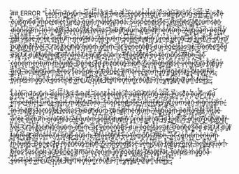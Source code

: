  ̴̖̻͋## ERROR
 "L̴̨͎̂̆ọ̵̧́̀r̸͎̲̍̽e̵̫̍͠m̵̥͑ ̵͎̫͆i̷̛͇̇p̵̼͉̎s̸̩̩͘u̵̳͋m̶̠͐ ̴̤͐͜͝d̴̝̎ó̵̳̰l̷̤͒͠o̵͓̞̿͑r̴͎̒͐ ̸̟̩̑̂s̷͕͑ǐ̴̭͈͘ṯ̴̑ ̵͙̄ḁ̶͊̑m̷̬͔̄e̴̬͝ẗ̵͚́,̴̘͔͗̀ ̵̦͆c̶̥͕̚o̶̖̭̍n̴̳̑s̸͉̏̕e̶͈̰̾̐c̴̹̀t̵̜̲̾̆ê̶͓͚t̸̯̹̾ù̵̢̬͝r̷̟͆̉ ̵̛̙a̵̗͗͘d̴̻̐i̶̽̚ͅp̶͍͒ͅḭ̸̡̋s̸̝͆c̴͉̉î̵̫̯̀n̸̤̑̚g̵̲̓̈́ ̴͉̬̇̈́ę̵̞̈́͘ļ̷̘̀͠ǐ̶͍̱t̶͕̬̏͐.̶̯͔́ ̶͇͈̊̈F̵̺̚̚ư̷̺͚͑s̷̠̈c̸̣͋͐ȇ̷̗͎ ̶̗̗͐̓e̴̗͊u̵̮̟̍i̸̼͒̐s̴̙͆͆͜m̸̙͍͘ọ̴̫͒̚d̴̢̍͝ ̵̹̭̅ȉ̴̮͍͆m̵̜̹̅̎p̴̹̓͠e̶͐̌͜r̶̯̄d̴̜͒ị̴̉̎é̵̙͎̇t̵̝̠͒͊ ̵̫̠̓͝u̴͖̓̆ṛ̵̈́͂n̸͈̂̏͜ȧ̶̲̖̍ ̴̙̯̇̅q̶͔́͗ũ̶̱̲i̴̙̓͝ș̶͊ ̵̡͘ṁ̶̟̮ă̸̡̋l̶̝͋e̸̥͒͊s̴͖̾u̷͍͝͝ä̵͕d̶̦͉̂a̶̔ͅ.̵̤̈̄ ̵͎̚S̶͎͔̀̓ṵ̷̽̀s̴̢̙̈p̵̭̄̂e̶͇̊̑n̶̪̯͐d̸͖̾̊i̶̪̦͒s̴̠͝s̴̯̃̅e̴̼͝ͅ ̷̝̟͐u̴͕̝̓l̷̛̖̮̓t̶̤̫́́r̷̺̈͜ǐ̶̯̙͘c̶̖͇͌i̸̭̓ę̵́s̸̱͗ ̴̗͚͝a̸͖͔̔c̸͊͜͜c̴͐̂ͅú̶̼m̷̤̿s̷̝̀̓ḁ̷̉̀n̷̪̩̆ ̴͕̹̚d̷̤͉͗ị̶̤̀ĝ̷̞n̴͓͉͒̏i̷̼͋̍ṡ̶̩͔̚s̷͇̤̕͝i̷̱͗m̷̖̈́.̴̰̓ ̵̣͇̉͝Ȋ̵̯̘̃n̶̟̪̈́ ̶̝̐m̵͚̓o̸͍̎l̸̪͖͆ḽ̷̡̇̈ḯ̸͔͎͂s̶̪̥̈́ ̶̞͑l̷͈͊̆ä̴̰̙́͋c̵̞̭̄̕u̷̫̽s̸̼̝̽́ ̸̭̠͌͒e̸̥͑t̴̳̒̈ ̵̮̊l̸̯̈́͘ḙ̶̛c̴̨̔͋t̴̞̊u̷͕͛s̵̨͠ ̷̩̪͗̑b̶̲̂i̵̖̍̀b̷̨̈e̸̛̫̜͠ń̴̥͘͜d̶̨̛̩ú̵̗̖͝m̵̹̩̀̔ ̵̟̔c̸̥̬̃o̷͔̎n̶̺̈̚d̷͇̉͝i̸̼̦͊m̴̤̦̒͌ĕ̵̝̍n̸̩̉̉t̶͓̒͋ư̶͎̦̂m̶̲͔͒.̷̖̐͗ ̶͍̓Å̵̹̱l̷̔͜ͅi̸̘͐͌q̴̍́͜u̶͔͋͋ȁ̶͇͝m̴̨̑̆ ̶̩̟̈p̶͇̔ŏ̷̗͖r̴̲̝͋t̶̤̳̄̒à̸̢̖̎ ̶̹͉͊e̶̺̞͐l̸̛̠͍͂ì̵̳t̷̜̾́ ̴̦̎͗v̷͕̎̇ī̷̠̺͌t̷̻̤̆̚a̶̘͌̆e̵͍͒ ̵̨̌a̷͙̝͌ń̴̜̼t̵̼͉̃è̷͉ ̴̣̗̂̚ḏ̷̲̂í̴̦͇c̶̟̘͌t̵̨̮̅u̸͕̩͝m̵͉͐ ̶̗̈g̴͙̚ŕ̵͎̒a̸̗̔v̷̧̮̽ī̶̛̮d̴͈̍ǎ̵͍̈.̷̧̔ ̴̱̋͗Ǎ̷̠ͅl̷͈̮̈́ì̵̙q̵͈̦̂͒ư̵͎a̴̼̽m̵̹͗́ ̶͇̉s̴̡̗͒͠o̵̬̔l̷̞̰͋́ĺ̴̯̈́͜i̸̫̓͘c̴̹͓̅ì̶̩̹ẗ̸̙́̿u̶͚̕d̸̻̿̀i̶̛͎̼n̴̪̱͊͑ ̸̨̈́u̴̢̒̉r̷̥̳̚n̵̫̈́̅ã̸͍̆ ̵̳̾͒ͅú̶̮̳r̷͕͋͘n̸̙̥͑̓ā̸̜͘,̴̫͌͊ ̴͙̊͘i̵̢͂d̴̡̑ ̷̫͋̒͜l̷̲͈̓u̶̬̳̒̈́c̴̞͝t̸͖̽̃ū̵̯͜͝s̶͂͘ͅ ̵̰̲́e̸̝̥̓ñ̴̖̯͊i̴̘͚͛́m̸̻͝ ̴̮͍͊̈́p̵̹̔̆ȕ̸̖͘l̸̮̲͐v̴̲̘́̋ḯ̸̺͚ń̵̘̼a̸̛̦̣͐r̶̢̖̾ ̸͓̰͌̌v̴̮̇e̷̱̋̏͜l̴̰̇.̷̙͠ ̴̮͙͊Ć̵͉r̷̛͕͝ã̴̰s̷̜̹̎̄ ̸̪̲͐l̸̼̼͒a̵̞͗c̵̡̉͛i̸͈̍n̴̦̹̄ỉ̸ͅͅa̸̺̽̋ ̷̤̞̎q̶̗̉͝ú̷̲̕ͅȃ̵̭̰m̴̥̪̒ ̴̡̭̈́́e̸̝͑̚n̷͖̲͊͝į̷̳̆͛m̴̖̜̏,̶̼͊͝ ̵͍͓̓̈́ȃ̷̧̤ť̸͍̼͒ ̴̠̄̀v̵͚̗̌e̵̻͗̚n̵̡͙̍͛e̴͕̿͜n̸͙̺̑à̵͔̌t̴̬̍ĩ̷͙͉͒s̴͉͂ ̶̘͍́̄d̷͈͒̚ų̵̢̇i̷̦̘̇ ̶͕̆ẻ̴̼̊ǵ̵̘͝ĕ̶̻s̷̺͍͐t̵͇͊̉a̷͍̲̓͂s̷̜̪̕ ̴̺̔a̶̱͕̍̿ţ̸̤́.̶͍̔͜ ̴̜̎͝Ď̵̛̤̯ò̶̲n̸̫͠e̶͈̍ć̸̪ ̷̛̮s̶̫͚͊̈́e̴̤͊̚d̵̗͇͝ ̵̘͑͠ȩ̷̣̈́s̵̥̅t̵̳̓ ̸̣̞́̕u̴͕̗̚t̸͕̆̂ ̷͍̟̿d̵̗̉̔u̸͚̍̽ȋ̸̥ ̸̯̒l̵̮̳̃ḁ̸̭̇o̵̻̔́r̵̛̯̲͋e̴̯͇̓̑e̸̼̭͠ť̸̳̙̚ ̴̬̄o̶͝ͅr̴̬̦͂͋ń̷͖̗̿a̶͎̳͊́r̵̯̠̀̀e̴̩̎́ ̸͎̎ụ̴͈̾͗t̷̖̻́ ̶͍̟̒͆q̸̥̈́u̵͂͜í̸̳͎͘s̷̨̝̏ ̶͚̲̀͌q̴̡͐ȕ̸̘͙a̴͎͎̍m̷̞̓.̷͈̓̄ ̶̲͂͑P̸̨̽̒͜r̷̯͖̂̑a̷̺̥̒̊e̵͚̲̓s̸̩̖͊e̸̲̻͊͋n̸͍̝̑t̴̝͂̌ ̶͖͉͊e̶̟̿̓ủ̴̙̣ ̵͔̝̓t̴̨̰̕e̷͖̘̊m̴̳̈́p̸̳͌u̷̱̦͌ś̴͔̳͋ ̸͙̲͆n̶̥͉͂͒i̸͌͜b̴̤̑h̵͎̘̒,̶͍̎̚ ̵̤̥͋a̴̼͚̓c̴̯͊͝ ̵̨̝̉c̷͙̹͗o̵͇̥̍́n̴͈̋͌d̵̢̛̗i̷̥̗͌m̷̜͗͜e̵̟͐n̴̤͕͛ṫ̶̪u̶͎̗͠m̴̟̝̋̅ ̸̯́̑m̴̼̰͋a̵̝͉͊̓u̶̥̳̿r̸̝̉i̸͚̙̎̚s̶̱͍̃̌.̵̩̈́ ̶̳̅̀D̷̡̯͂͆ô̵̳͍n̶̞̱̋é̷͚c̴̥͠ ̸̯͎̋͑ì̷̧͔͌d̶̨͍͗ ̴͕̉r̵̝̜̄h̷̛̥͙̎ö̸̰̒n̸̲̐̃ć̶̦͋ũ̸̩s̴̳̜͐̊ ̶͉̍̕ṉ̴͛̈́î̴̭̽b̸̙̜̓̈ḧ̸͇́͒.̶̢̗̓ ̸̟̰͐S̷̮̻̆̍u̶̧̜̒s̶̚͝ͅp̶̬̫͆é̸̘̰̊n̶̥̜̈́ḑ̶̺̔̕ĭ̸͖̭́s̸͈͗s̷̢̓͐e̵͎̰͂ ̴̤́v̴̝͌e̷͕̩̒h̶̩̜̐i̴̢̺̓c̸̨̎͂u̴̜̅l̸̥͎̽̈́a̵̮̋ ̵͎͑͘t̸̡̎̚e̸͎̠̋l̸̥̏l̷̘̓u̶̻̥̅̑s̵̘̈́̕ͅ ̵͊͜o̵̺͇͌̊r̴̲̈́ͅc̸̭͓̅̇i̵̢͆,̵̞͋ ̷̜͗̕ä̵̤͛c̷̗̕ͅ ̸̢͌͂a̴̰̒̋ĺ̴̪̄i̸̼͔̽q̷̜͝ų̶̅̈́ả̷̜ͅm̵̑̂ͅ ̸̗̳̓̈́ȅ̷̙̯͝r̵̯̪̎̃ö̶͈s̷̗̀͘ ̷̦̆͝s̷͈̠̿ȕ̷͔s̵̜͗c̴̯͈̎̚i̵̭̞̋p̸̠̍͜i̴̯̺̍͝ț̵͉͐ ̶͓̈́a̸̠͈̓.̴͓̾͛ͅ ̸̡͖̓D̴̤͋͌͜o̴͆̄͜n̴͇̋̐e̴͇̋̑c̵̺̳̽ ̶̨̼̄̉o̸̺̹͆ṛ̵̛͂n̷̩͆͘ą̴̖̆͠ŕ̶̦e̶͓̝͗,̸̢̗͗ ̴̣̦̍̕e̴̡͉͘n̵̟̓̏i̵͈̚m̶͓̠̒̔ ̵̳̭͗̍i̶̢͊͝n̸̖͍̂ ̷̢͇̌͠ẹ̸͎̈́ğ̴̼ḙ̴̏s̸͓̃̆t̵̮͘̕á̷̛͖s̶̥̻͑ ̴̬͓͌͊p̸̝̜͊l̴̲̽͝ā̶͓̗c̸̲̟̆̒é̸͓͇̕r̶͈͌͑a̷̜̅t̷͚̀̒,̴͈͉̚ ̶͔̜̅̈́ṯ̶̡̛͐ū̴͎̗r̶̡̽͘p̸̹͙̔̀i̷̯̇s̵̪̏ ̴̤̕m̷̦̒̈á̸̙̳͑g̷̯̿͝n̴̙͌͌a̶͕͌ ̴̃͜s̶̗͍̔̊u̶͈̾̋s̷̠͠c̶̣̈í̴͎́p̵̮̜̋i̵̮͛t̸͓͂ ̶͕̩̑a̶͔̻͝ṙ̶̤̙ć̷͉͜u̸̠͝,̸̥̌ ̴̙̱̍̂q̴̥͙̌͝u̸͙͙̎̚ȋ̴̡̱ș̷͑͜ ̵̲̎f̸̗͗e̶̬̍r̸͚̼̀m̵̛̥̄e̴̙̒ṋ̸̡̿͛ṭ̶͉̔u̶̖̯͋m̵̺͇̌̄ ̷̛͎̬̓ň̴̗ṵ̷̯̑͆l̸͙̤̏̂l̸͛͜a̵̞͠ ̷̜̍m̵͓̯̅̾ï̵̫̊ ̴̧͍̀v̵̳͎̕ȩ̶̛̟s̸͚̭̍̆t̴̻̿̒i̸̙͂͆b̷͙̯́͘ů̸͉l̷͓͛ủ̶̳̦͊m̴̤̺̄͒ ̸̰̀f̴̙͒̂e̴̲̊l̴͎̊i̶̹̳͠s̷̼̝̑̾.̴͒̾͜ ̷̘͉̋

  ̴̖̻͋L̴̨͎̂̆ọ̵̧́̀r̸͎̲̍̽e̵̫̍͠m̵̥͑ ̵͎̫͆i̷̛͇̇p̵̼͉̎s̸̩̩͘u̵̳͋m̶̠͐ ̴̤͐͜͝d̴̝̎ó̵̳̰l̷̤͒͠o̵͓̞̿͑r̴͎̒͐ ̸̟̩̑̂s̷͕͑ǐ̴̭͈͘ṯ̴̑ ̵͙̄ḁ̶͊̑m̷̬͔̄e̴̬͝ẗ̵͚́,̴̘͔͗̀ ̵̦͆c̶̥͕̚o̶̖̭̍n̴̳̑s̸͉̏̕e̶͈̰̾̐c̴̹̀t̵̜̲̾̆ê̶͓͚t̸̯̹̾ù̵̢̬͝r̷̟͆̉ ̵̛̙a̵̗͗͘d̴̻̐i̶̽̚ͅp̶͍͒ͅḭ̸̡̋s̸̝͆c̴͉̉î̵̫̯̀n̸̤̑̚g̵̲̓̈́ ̴͉̬̇̈́ę̵̞̈́͘ļ̷̘̀͠ǐ̶͍̱t̶͕̬̏͐.̶̯͔́ ̶͇͈̊̈F̵̺̚̚ư̷̺͚͑s̷̠̈c̸̣͋͐ȇ̷̗͎ ̶̗̗͐̓e̴̗͊u̵̮̟̍i̸̼͒̐s̴̙͆͆͜m̸̙͍͘ọ̴̫͒̚d̴̢̍͝ ̵̹̭̅ȉ̴̮͍͆m̵̜̹̅̎p̴̹̓͠e̶͐̌͜r̶̯̄d̴̜͒ị̴̉̎é̵̙͎̇t̵̝̠͒͊ ̵̫̠̓͝u̴͖̓̆ṛ̵̈́͂n̸͈̂̏͜ȧ̶̲̖̍ ̴̙̯̇̅q̶͔́͗ũ̶̱̲i̴̙̓͝ș̶͊ ̵̡͘ṁ̶̟̮ă̸̡̋l̶̝͋e̸̥͒͊s̴͖̾u̷͍͝͝ä̵͕d̶̦͉̂a̶̔ͅ.̵̤̈̄ ̵͎̚S̶͎͔̀̓ṵ̷̽̀s̴̢̙̈p̵̭̄̂e̶͇̊̑n̶̪̯͐d̸͖̾̊i̶̪̦͒s̴̠͝s̴̯̃̅e̴̼͝ͅ ̷̝̟͐u̴͕̝̓l̷̛̖̮̓t̶̤̫́́r̷̺̈͜ǐ̶̯̙͘c̶̖͇͌i̸̭̓ę̵́s̸̱͗ ̴̗͚͝a̸͖͔̔c̸͊͜͜c̴͐̂ͅú̶̼m̷̤̿s̷̝̀̓ḁ̷̉̀n̷̪̩̆ ̴͕̹̚d̷̤͉͗ị̶̤̀ĝ̷̞n̴͓͉͒̏i̷̼͋̍ṡ̶̩͔̚s̷͇̤̕͝i̷̱͗m̷̖̈́.̴̰̓ ̵̣͇̉͝Ȋ̵̯̘̃n̶̟̪̈́ ̶̝̐m̵͚̓o̸͍̎l̸̪͖͆ḽ̷̡̇̈ḯ̸͔͎͂s̶̪̥̈́ ̶̞͑l̷͈͊̆ä̴̰̙́͋c̵̞̭̄̕u̷̫̽s̸̼̝̽́ ̸̭̠͌͒e̸̥͑t̴̳̒̈ ̵̮̊l̸̯̈́͘ḙ̶̛c̴̨̔͋t̴̞̊u̷͕͛s̵̨͠ ̷̩̪͗̑b̶̲̂i̵̖̍̀b̷̨̈e̸̛̫̜͠ń̴̥͘͜d̶̨̛̩ú̵̗̖͝m̵̹̩̀̔ ̵̟̔c̸̥̬̃o̷͔̎n̶̺̈̚d̷͇̉͝i̸̼̦͊m̴̤̦̒͌ĕ̵̝̍n̸̩̉̉t̶͓̒͋ư̶͎̦̂m̶̲͔͒.̷̖̐͗ ̶͍̓Å̵̹̱l̷̔͜ͅi̸̘͐͌q̴̍́͜u̶͔͋͋ȁ̶͇͝m̴̨̑̆ ̶̩̟̈p̶͇̔ŏ̷̗͖r̴̲̝͋t̶̤̳̄̒à̸̢̖̎ ̶̹͉͊e̶̺̞͐l̸̛̠͍͂ì̵̳t̷̜̾́ ̴̦̎͗v̷͕̎̇ī̷̠̺͌t̷̻̤̆̚a̶̘͌̆e̵͍͒ ̵̨̌a̷͙̝͌ń̴̜̼t̵̼͉̃è̷͉ ̴̣̗̂̚ḏ̷̲̂í̴̦͇c̶̟̘͌t̵̨̮̅u̸͕̩͝m̵͉͐ ̶̗̈g̴͙̚ŕ̵͎̒a̸̗̔v̷̧̮̽ī̶̛̮d̴͈̍ǎ̵͍̈.̷̧̔ ̴̱̋͗Ǎ̷̠ͅl̷͈̮̈́ì̵̙q̵͈̦̂͒ư̵͎a̴̼̽m̵̹͗́ ̶͇̉s̴̡̗͒͠o̵̬̔l̷̞̰͋́ĺ̴̯̈́͜i̸̫̓͘c̴̹͓̅ì̶̩̹ẗ̸̙́̿u̶͚̕d̸̻̿̀i̶̛͎̼n̴̪̱͊͑ ̸̨̈́u̴̢̒̉r̷̥̳̚n̵̫̈́̅ã̸͍̆ ̵̳̾͒ͅú̶̮̳r̷͕͋͘n̸̙̥͑̓ā̸̜͘,̴̫͌͊ ̴͙̊͘i̵̢͂d̴̡̑ ̷̫͋̒͜l̷̲͈̓u̶̬̳̒̈́c̴̞͝t̸͖̽̃ū̵̯͜͝s̶͂͘ͅ ̵̰̲́e̸̝̥̓ñ̴̖̯͊i̴̘͚͛́m̸̻͝ ̴̮͍͊̈́p̵̹̔̆ȕ̸̖͘l̸̮̲͐v̴̲̘́̋ḯ̸̺͚ń̵̘̼a̸̛̦̣͐r̶̢̖̾ ̸͓̰͌̌v̴̮̇e̷̱̋̏͜l̴̰̇.̷̙͠ ̴̮͙͊Ć̵͉r̷̛͕͝ã̴̰s̷̜̹̎̄ ̸̪̲͐l̸̼̼͒a̵̞͗c̵̡̉͛i̸͈̍n̴̦̹̄ỉ̸ͅͅa̸̺̽̋ ̷̤̞̎q̶̗̉͝ú̷̲̕ͅȃ̵̭̰m̴̥̪̒ ̴̡̭̈́́e̸̝͑̚n̷͖̲͊͝į̷̳̆͛m̴̖̜̏,̶̼͊͝ ̵͍͓̓̈́ȃ̷̧̤ť̸͍̼͒ ̴̠̄̀v̵͚̗̌e̵̻͗̚n̵̡͙̍͛e̴͕̿͜n̸͙̺̑à̵͔̌t̴̬̍ĩ̷͙͉͒s̴͉͂ ̶̘͍́̄d̷͈͒̚ų̵̢̇i̷̦̘̇ ̶͕̆ẻ̴̼̊ǵ̵̘͝ĕ̶̻s̷̺͍͐t̵͇͊̉a̷͍̲̓͂s̷̜̪̕ ̴̺̔a̶̱͕̍̿ţ̸̤́.̶͍̔͜ ̴̜̎͝Ď̵̛̤̯ò̶̲n̸̫͠e̶͈̍ć̸̪ ̷̛̮s̶̫͚͊̈́e̴̤͊̚d̵̗͇͝ ̵̘͑͠ȩ̷̣̈́s̵̥̅t̵̳̓ ̸̣̞́̕u̴͕̗̚t̸͕̆̂ ̷͍̟̿d̵̗̉̔u̸͚̍̽ȋ̸̥ ̸̯̒l̵̮̳̃ḁ̸̭̇o̵̻̔́r̵̛̯̲͋e̴̯͇̓̑e̸̼̭͠ť̸̳̙̚ ̴̬̄o̶͝ͅr̴̬̦͂͋ń̷͖̗̿a̶͎̳͊́r̵̯̠̀̀e̴̩̎́ ̸͎̎ụ̴͈̾͗t̷̖̻́ ̶͍̟̒͆q̸̥̈́u̵͂͜í̸̳͎͘s̷̨̝̏ ̶͚̲̀͌q̴̡͐ȕ̸̘͙a̴͎͎̍m̷̞̓.̷͈̓̄ ̶̲͂͑P̸̨̽̒͜r̷̯͖̂̑a̷̺̥̒̊e̵͚̲̓s̸̩̖͊e̸̲̻͊͋n̸͍̝̑t̴̝͂̌ ̶͖͉͊e̶̟̿̓ủ̴̙̣ ̵͔̝̓t̴̨̰̕e̷͖̘̊m̴̳̈́p̸̳͌u̷̱̦͌ś̴͔̳͋ ̸͙̲͆n̶̥͉͂͒i̸͌͜b̴̤̑h̵͎̘̒,̶͍̎̚ ̵̤̥͋a̴̼͚̓c̴̯͊͝ ̵̨̝̉c̷͙̹͗o̵͇̥̍́n̴͈̋͌d̵̢̛̗i̷̥̗͌m̷̜͗͜e̵̟͐n̴̤͕͛ṫ̶̪u̶͎̗͠m̴̟̝̋̅ ̸̯́̑m̴̼̰͋a̵̝͉͊̓u̶̥̳̿r̸̝̉i̸͚̙̎̚s̶̱͍̃̌.̵̩̈́ ̶̳̅̀D̷̡̯͂͆ô̵̳͍n̶̞̱̋é̷͚c̴̥͠ ̸̯͎̋͑ì̷̧͔͌d̶̨͍͗ ̴͕̉r̵̝̜̄h̷̛̥͙̎ö̸̰̒n̸̲̐̃ć̶̦͋ũ̸̩s̴̳̜͐̊ ̶͉̍̕ṉ̴͛̈́î̴̭̽b̸̙̜̓̈ḧ̸͇́͒.̶̢̗̓ ̸̟̰͐S̷̮̻̆̍u̶̧̜̒s̶̚͝ͅp̶̬̫͆é̸̘̰̊n̶̥̜̈́ḑ̶̺̔̕ĭ̸͖̭́s̸͈͗s̷̢̓͐e̵͎̰͂ ̴̤́v̴̝͌e̷͕̩̒h̶̩̜̐i̴̢̺̓c̸̨̎͂u̴̜̅l̸̥͎̽̈́a̵̮̋ ̵͎͑͘t̸̡̎̚e̸͎̠̋l̸̥̏l̷̘̓u̶̻̥̅̑s̵̘̈́̕ͅ ̵͊͜o̵̺͇͌̊r̴̲̈́ͅc̸̭͓̅̇i̵̢͆,̵̞͋ ̷̜͗̕ä̵̤͛c̷̗̕ͅ ̸̢͌͂a̴̰̒̋ĺ̴̪̄i̸̼͔̽q̷̜͝ų̶̅̈́ả̷̜ͅm̵̑̂ͅ ̸̗̳̓̈́ȅ̷̙̯͝r̵̯̪̎̃ö̶͈s̷̗̀͘ ̷̦̆͝s̷͈̠̿ȕ̷͔s̵̜͗c̴̯͈̎̚i̵̭̞̋p̸̠̍͜i̴̯̺̍͝ț̵͉͐ ̶͓̈́a̸̠͈̓.̴͓̾͛ͅ ̸̡͖̓D̴̤͋͌͜o̴͆̄͜n̴͇̋̐e̴͇̋̑c̵̺̳̽ ̶̨̼̄̉o̸̺̹͆ṛ̵̛͂n̷̩͆͘ą̴̖̆͠ŕ̶̦e̶͓̝͗,̸̢̗͗ ̴̣̦̍̕e̴̡͉͘n̵̟̓̏i̵͈̚m̶͓̠̒̔ ̵̳̭͗̍i̶̢͊͝n̸̖͍̂ ̷̢͇̌͠ẹ̸͎̈́ğ̴̼ḙ̴̏s̸͓̃̆t̵̮͘̕á̷̛͖s̶̥̻͑ ̴̬͓͌͊p̸̝̜͊l̴̲̽͝ā̶͓̗c̸̲̟̆̒é̸͓͇̕r̶͈͌͑a̷̜̅t̷͚̀̒,̴͈͉̚ ̶͔̜̅̈́ṯ̶̡̛͐ū̴͎̗r̶̡̽͘p̸̹͙̔̀i̷̯̇s̵̪̏ ̴̤̕m̷̦̒̈á̸̙̳͑g̷̯̿͝n̴̙͌͌a̶͕͌ ̴̃͜s̶̗͍̔̊u̶͈̾̋s̷̠͠c̶̣̈í̴͎́p̵̮̜̋i̵̮͛t̸͓͂ ̶͕̩̑a̶͔̻͝ṙ̶̤̙ć̷͉͜u̸̠͝,̸̥̌ ̴̙̱̍̂q̴̥͙̌͝u̸͙͙̎̚ȋ̴̡̱ș̷͑͜ ̵̲̎f̸̗͗e̶̬̍r̸͚̼̀m̵̛̥̄e̴̙̒ṋ̸̡̿͛ṭ̶͉̔u̶̖̯͋m̵̺͇̌̄ ̷̛͎̬̓ň̴̗ṵ̷̯̑͆l̸͙̤̏̂l̸͛͜a̵̞͠ ̷̜̍m̵͓̯̅̾ï̵̫̊ ̴̧͍̀v̵̳͎̕ȩ̶̛̟s̸͚̭̍̆t̴̻̿̒i̸̙͂͆b̷͙̯́͘ů̸͉l̷͓͛ủ̶̳̦͊m̴̤̺̄͒ ̸̰̀f̴̙͒̂e̴̲̊l̴͎̊i̶̹̳͠s̷̼̝̑̾.̴͒̾͜ ̷̘͉̋"